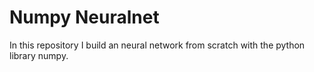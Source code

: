 # Numpy Neuralnet
In this repository I build an neural network from scratch with the python library numpy.